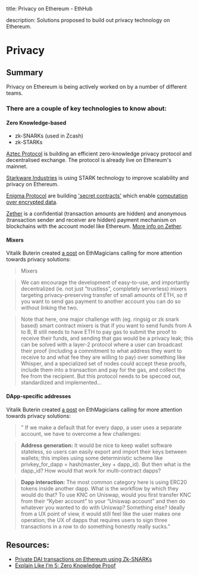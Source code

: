 title: Privacy on Ethereum - EthHub

description: Solutions proposed to build out privacy technology on Ethereum.

# Privacy

## Summary

Privacy on Ethereum is being actively worked on by a number of different teams.

### There are a couple of key technologies to know about:

#### Zero Knowledge-based
  * zk-SNARKs \(used in Zcash\) 
  * zk-STARKs

[Aztec Protocol](../built-on-ethereum/infrastructure/aztec-protocol.md) is building an efficient zero-knowledge privacy protocol and decentralised exchange. The protocol is already live on Ethereum's mainnet.

[Starkware Industries](https://www.starkware.co/) is using STARK technology to improve scalability and privacy on Ethereum.

[Enigma Protocol](https://blog.enigma.co/welcome-to-enigma-start-here-e65c8c9125ef) are building ['secret contracts'](https://blog.enigma.co/defining-secret-contracts-f40ddee67ef2) which enable [computation over encrypted data](https://blog.enigma.co/computing-over-encrypted-data-d36621458447).

[Zether](https://ethresear.ch/t/zether-the-first-privacy-mechanism-designed-for-ethereum/5029) is a confidential (transaction amounts are hidden) and anonymous (transaction sender and receiver are hidden) payment mechanism on blockchains with the account model like Ethereum. [More info on Zether](https://medium.com/coinmonks/notes-on-zether-towards-privacy-in-a-smart-contract-world-6c4333f975d).

#### Mixers
Vitalik Buterin created [a post](https://ethereum-magicians.org/t/meta-we-should-value-privacy-more/2475) on EthMagicians calling for more attention towards privacy solutions:
> Mixers

> We can encourage the development of easy-to-use, and importantly decentralized (ie. not just “trustless”, completely serverless) mixers targeting privacy-preserving transfer of small amounts of ETH, so if you want to send gas payment to another account you can do so without linking the two.

> Note that here, one major challenge with (eg. ringsig or zk snark based) smart contract mixers is that if you want to send funds from A to B, B still needs to have ETH to pay gas to submit the proof to receive their funds, and sending that gas would be a privacy leak; this can be solved with a layer-2 protocol where a user can broadcast their proof (including a commitment to what address they want to receive to and what fee they are willing to pay) over something like Whisper, and a specialized set of nodes could accept these proofs, include them into a transaction and pay for the gas, and collect the fee from the recipient. But this protocol needs to be specced out, standardized and implemented…

#### DApp-specific addresses

Vitalik Buterin created [a post](https://ethereum-magicians.org/t/meta-we-should-value-privacy-more/2475) on EthMagicians calling for more attention towards privacy solutions:

> " If we make a default that for every dapp, a user uses a separate account, we have to overcome a few challenges:

> **Address generation:** It would be nice to keep wallet software stateless, so users can easily export and import their keys between wallets; this implies using some deterministic scheme like privkey_for_dapp = hash(master_key + dapp_id). But then what is the dapp_id? How would that work for multi-contract dapps?

> **Dapp interaction:** The most common category here is using ERC20 tokens inside another dapp. What is the workflow by which they would do that? To use KNC on Uniswap, would you first transfer KNC from their “Kyber account” to your “Uniswap account” and then do whatever you wanted to do with Uniswap? Something else? Ideally from a UX point of view, it would still feel like the user makes one operation; the UX of dapps that requires users to sign three transactions in a row to do something honestly really sucks."

## Resources:

* [Private DAI transactions on Ethereum using Zk-SNARKs](https://medium.com/@atvanguard/zkdai-private-dai-transactions-on-ethereum-using-zk-snarks-9e3ef4676e22)
* [Explain Like I’m 5: Zero Knowledge Proof](https://hackernoon.com/eli5-zero-knowledge-proof-78a276db9eff)

